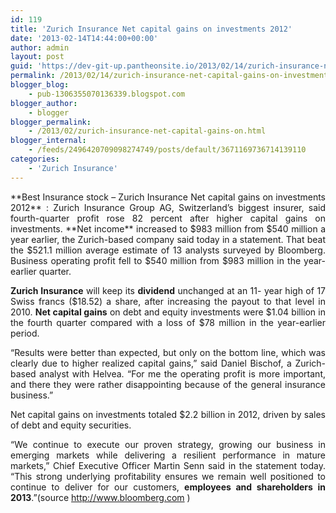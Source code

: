 ```yaml
---
id: 119
title: 'Zurich Insurance Net capital gains on investments 2012'
date: '2013-02-14T14:44:00+00:00'
author: admin
layout: post
guid: 'https://dev-git-up.pantheonsite.io/2013/02/14/zurich-insurance-net-capital-gains-on-investments-2012/'
permalink: /2013/02/14/zurich-insurance-net-capital-gains-on-investments-2012/
blogger_blog:
    - pub-1306355070136339.blogspot.com
blogger_author:
    - blogger
blogger_permalink:
    - /2013/02/zurich-insurance-net-capital-gains-on.html
blogger_internal:
    - /feeds/2496420709098274749/posts/default/3671169736714139110
categories:
    - 'Zurich Insurance'
---
```


<div style="text-align: justify;">**Best Insurance stock – Zurich Insurance Net capital gains on investments 2012** : Zurich Insurance Group AG, Switzerland’s biggest insurer, said fourth-quarter profit rose 82 percent after higher capital gains on investments. **Net income** increased to $983 million from $540 million a year earlier, the Zurich-based company said today in a statement. That beat the $521.1 million average estimate of 13 analysts surveyed by Bloomberg. Business operating profit fell to $540 million from $983 million in the year-earlier quarter.  
<a name="more"></a>

**Zurich Insurance** will keep its **dividend** unchanged at an 11- year high of 17 Swiss francs ($18.52) a share, after increasing the payout to that level in 2010. **Net capital gains** on debt and equity investments were $1.04 billion in the fourth quarter compared with a loss of $78 million in the year-earlier period.

“Results were better than expected, but only on the bottom line, which was clearly due to higher realized capital gains,” said Daniel Bischof, a Zurich-based analyst with Helvea. “For me the operating profit is more important, and there they were rather disappointing because of the general insurance business.”

Net capital gains on investments totaled $2.2 billion in 2012, driven by sales of debt and equity securities.

“We continue to execute our proven strategy, growing our business in emerging markets while delivering a resilient performance in mature markets,” Chief Executive Officer Martin Senn said in the statement today. “This strong underlying profitability ensures we remain well positioned to continue to deliver for our customers, **employees and shareholders in 2013**.”(source http://www.bloomberg.com )

</div>